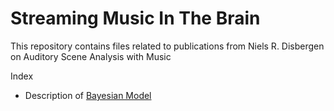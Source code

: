 # Streaming Music In The Brain

This repository contains files related to publications from Niels R. Disbergen on Auditory Scene Analysis with Music

Index
- Description of [Bayesian Model](.../blob/master/BayesianModeling/BayesianModel.md)
